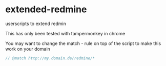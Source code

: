 extended-redmine
================

userscripts to extend redmin

This has only been tested with tampermonkey in chrome

You may want to change the match - rule on top of the script to make this work on your domain

```javascript
// @match http://my.domain.de/redmine/*
```